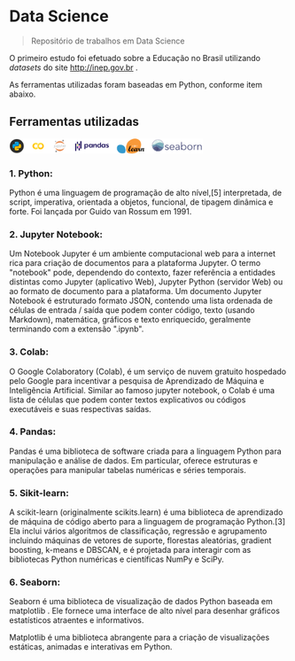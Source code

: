 # Data Science

> Repositório de trabalhos em Data Science

O primeiro estudo foi efetuado sobre a Educação no Brasil utilizando <i>datasets</i> do site http://inep.gov.br .

As ferramentas utilizadas foram baseadas em Python, conforme item abaixo.

## Ferramentas utilizadas

<img src="./img/icones_readme.png" width="350">

### 1. Python:
<p>Python é uma linguagem de programação de alto nível,[5] interpretada, de script, imperativa, orientada a objetos, funcional, de tipagem dinâmica e forte. Foi lançada por Guido van Rossum em 1991.</p>

### 2. Jupyter Notebook:
<p>Um Notebook Jupyter é um ambiente computacional web para a internet rica para criação de documentos para a plataforma Jupyter. O termo "notebook" pode, dependendo do contexto, fazer referência a entidades distintas como Jupyter (aplicativo Web), Jupyter Python (servidor Web) ou ao formato de documento para a plataforma. Um documento Jupyter Notebook é estruturado formato JSON, contendo uma lista ordenada de células de entrada / saída que podem conter código, texto (usando Markdown), matemática, gráficos e texto enriquecido, geralmente terminando com a extensão ".ipynb".</p>

### 3. Colab:
<p>O Google Colaboratory (Colab), é um serviço de nuvem gratuito hospedado pelo Google para incentivar a pesquisa de Aprendizado de Máquina e Inteligência Artificial. Similar ao famoso jupyter notebook, o Colab é uma lista de células que podem conter textos explicativos ou códigos executáveis e suas respectivas saídas.</p>

### 4. Pandas:
<p>Pandas é uma biblioteca de software criada para a linguagem Python para manipulação e análise de dados. Em particular, oferece estruturas e operações para manipular tabelas numéricas e séries temporais.</p> 

### 5. Sikit-learn:
<p>A scikit-learn (originalmente scikits.learn) é uma biblioteca de aprendizado de máquina de código aberto para a linguagem de programação Python.[3] Ela inclui vários algoritmos de classificação, regressão e agrupamento incluindo máquinas de vetores de suporte, florestas aleatórias, gradient boosting, k-means e DBSCAN, e é projetada para interagir com as bibliotecas Python numéricas e científicas NumPy e SciPy.</p>

### 6. Seaborn:

<p>Seaborn é uma biblioteca de visualização de dados Python baseada em matplotlib . Ele fornece uma interface de alto nível para desenhar gráficos estatísticos atraentes e informativos.</p>
<p>Matplotlib é uma biblioteca abrangente para a criação de visualizações estáticas, animadas e interativas em Python.</p>


[wiki]: https://github.com/avellar1975/DataScience/wiki

